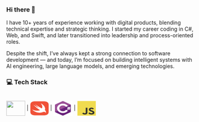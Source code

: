 ### Hi there 👋

 I have 10+ years of experience working with digital products, blending technical expertise and strategic thinking. I started my career coding in C#, Web, and Swift, and later transitioned into leadership and process-oriented roles.

Despite the shift, I’ve always kept a strong connection to software development — and today, I’m focused on building intelligent systems with AI engineering, large language models, and emerging technologies.
### 💻 Tech Stack 

<div stile="display: inline_block"><br/>
  <img align="center" height="40" width="50" src="https://cdn.jsdelivr.net/gh/devicons/devicon@latest/icons/python/python-original.svg" /> |
  <img align="center" alt="Srbentu-Swift" height="40" width="50" src="https://raw.githubusercontent.com/devicons/devicon/master/icons/swift/swift-original.svg"> | 
  <img align="center" alt="Srbentu-Csharp" height="40" width="50" src="https://raw.githubusercontent.com/devicons/devicon/master/icons/csharp/csharp-original.svg"> | 
  <img align="center" alt="Srbentu-Js" height="40" width="50" src="https://raw.githubusercontent.com/devicons/devicon/master/icons/javascript/javascript-original.svg">
  
</div>
<br/>
<!--
### 🐍 SnaKeO
 <picture>
  <source media="(prefers-color-scheme: dark)" srcset="https://raw.githubusercontent.com/reicamargo/reicamargo/output/github-contribution-grid-snake-dark.svg">
  <source media="(prefers-color-scheme: light)" srcset="https://raw.githubusercontent.com/reicamargo/reicamargo/output/github-contribution-grid-snake.svg">
  <img alt="github contribution grid snake animation" src="https://raw.githubusercontent.com/reicamargo/reicamargo/output/github-contribution-grid-snake.svg">
</picture>
-->
